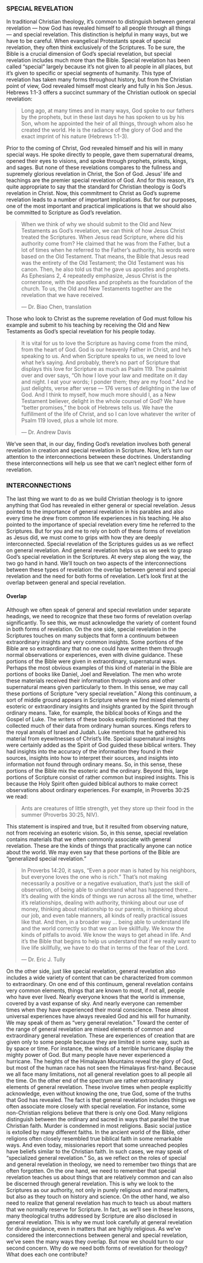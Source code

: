 ### SPECIAL REVELATION

In traditional Christian theology, it’s common to distinguish between general revelation — how God has revealed himself to all people through all things — and special revelation. This distinction is helpful in many ways, but we have to be careful. When evangelical Protestants speak of special revelation, they often think exclusively of the Scriptures. To be sure, the Bible is a crucial dimension of God’s special revelation, but special revelation includes much more than the Bible. 
 Special revelation has been called “special” largely because it’s not given to all people in all places, but it’s given to specific or special segments of humanity. This type of revelation has taken many forms throughout history, but from the Christian point of view, God revealed himself most clearly and fully in his Son Jesus. Hebrews 1:1-3 offers a succinct summary of the Christian outlook on special revelation:

> Long ago, at many times and in many ways, God spoke to our fathers by the prophets, but in these last days he has spoken to us by his Son, whom he appointed the heir of all things, through whom also he created the world. He is the radiance of the glory of God and the exact imprint of his nature (Hebrews 1:1-3).

Prior to the coming of Christ, God revealed himself and his will in many special ways. He spoke directly to people, gave them supernatural dreams, opened their eyes to visions, and spoke through prophets, priests, kings, and sages. But none of these revelations compares to the fullness and supremely glorious revelation in Christ, the Son of God. Jesus’ life and teachings are the premier special revelation of God. And for this reason, it’s quite appropriate to say that the standard for Christian theology is God’s revelation in Christ. Now, this commitment to Christ as God’s supreme revelation leads to a number of important implications. But for our purposes, one of the most important and practical implications is that we should also be committed to Scripture as God’s revelation.

> When we think of why we should submit to the Old and New Testaments as God’s revelation, we can think of how Jesus Christ treated the Scriptures. When Jesus read Scripture, where did his authority come from? He claimed that he was from the Father, but a lot of times when he referred to the Father’s authority, his words were based on the Old Testament. That means, the Bible that Jesus read was the entirety of the Old Testament; the Old Testament was his canon. Then, he also told us that he gave us apostles and prophets. As Ephesians 2, 4 repeatedly emphasize, Jesus Christ is the cornerstone, with the apostles and prophets as the foundation of the church. To us, the Old and New Testaments together are the revelation that we have received. 
> 
> — Dr. Biao Chen, translation

Those who look to Christ as the supreme revelation of God must follow his example and submit to his teaching by receiving the Old and New Testaments as God’s special revelation for his people today. 

> It is vital for us to love the Scripture as having come from the mind, from the heart of God. God is our heavenly Father in Christ, and he’s speaking to us. And when Scripture speaks to us, we need to love what he’s saying. And probably, there’s no part of Scripture that displays this love for Scripture as much as Psalm 119. The psalmist over and over says, “Oh how I love your law and meditate on it day and night. I eat your words; I ponder them; they are my food.” And he just delights, verse after verse — 176 verses of delighting in the law of God. And I think to myself, how much more should I, as a New Testament believer, delight in the whole counsel of God? We have “better promises,” the book of Hebrews tells us. We have the fulfillment of the life of Christ, and so I can love whatever the writer of Psalm 119 loved, plus a whole lot more. 
> 
> — Dr. Andrew Davis

We’ve seen that, in our day, finding God’s revelation involves both general revelation in creation and special revelation in Scripture. Now, let’s turn our attention to the interconnections between these doctrines. Understanding these interconnections will help us see that we can’t neglect either form of revelation. 


### INTERCONNECTIONS

The last thing we want to do as we build Christian theology is to ignore anything that God has revealed in either general or special revelation. Jesus pointed to the importance of general revelation in his parables and also every time he drew from common life experiences in his teaching. He also pointed to the importance of special revelation every time he referred to the Scriptures. But for you and me to rely on both of these forms of revelation as Jesus did, we must come to grips with how they are deeply interconnected. Special revelation of the Scriptures guides us as we reflect on general revelation. And general revelation helps us as we seek to grasp God’s special revelation in the Scriptures. At every step along the way, the two go hand in hand. 
We’ll touch on two aspects of the interconnections between these types of revelation: the overlap between general and special revelation and the need for both forms of revelation. Let’s look first at the overlap between general and special revelation.


#### Overlap

Although we often speak of general and special revelation under separate headings, we need to recognize that these two forms of revelation overlap significantly. To see this, we must acknowledge the variety of content found in both forms of revelation. 
On the one side, special revelation in the Scriptures touches on many subjects that form a continuum between extraordinary insights and very common insights. Some portions of the Bible are so extraordinary that no one could have written them through normal observations or experiences, even with divine guidance. These portions of the Bible were given in extraordinary, supernatural ways. Perhaps the most obvious examples of this kind of material in the Bible are portions of books like Daniel, Joel and Revelation. The men who wrote these materials received their information through visions and other supernatural means given particularly to them. In this sense, we may call these portions of Scripture “very special revelation.”
Along this continuum, a sort of middle ground appears in Scripture where we find mixed elements of esoteric or extraordinary insights and insights granted by the Spirit through ordinary means. Take, for example, the biblical books of Kings and the Gospel of Luke. The writers of these books explicitly mentioned that they collected much of their data from ordinary human sources. Kings refers to the royal annals of Israel and Judah. Luke mentions that he gathered his material from eyewitnesses of Christ’s life. Special supernatural insights were certainly added as the Spirit of God guided these biblical writers. They had insights into the accuracy of the information they found in their sources, insights into how to interpret their sources, and insights into information not found through ordinary means. So, in this sense, these portions of the Bible mix the esoteric and the ordinary. 
Beyond this, large portions of Scripture consist of rather common but inspired insights. This is because the Holy Spirit often guided biblical authors to make correct observations about ordinary experiences. For example, in Proverbs 30:25 we read: 

> Ants are creatures of little strength, yet they store up their food in the summer (Proverbs 30:25, NIV). 

This statement is inspired and true, but it resulted from observing nature, not from receiving an esoteric vision. 
So, in this sense, special revelation contains materials that we often commonly associate with general revelation. These are the kinds of things that practically anyone can notice about the world. We may even say that these portions of the Bible are “generalized special revelation.”

> In Proverbs 14:20, it says, “Even a poor man is hated by his neighbors, but everyone loves the one who is rich.” That’s not making necessarily a positive or a negative evaluation, that’s just the skill of observation, of being able to understand what has happened there… It’s dealing with the kinds of things we run across all the time, whether it’s relationships, dealing with authority, thinking about our use of money, thinking about relationship to our parents, in thinking about our job, and even table manners, all kinds of really practical issues like that. And then, in a broader way … being able to understand life and the world correctly so that we can live skillfully. We know the kinds of pitfalls to avoid. We know the ways to get ahead in life. And it’s the Bible that begins to help us understand that if we really want to live life skillfully, we have to do that in terms of the fear of the Lord.
> 
> — Dr. Eric J. Tully

On the other side, just like special revelation, general revelation also includes a wide variety of content that can be characterized from common to extraordinary. On one end of this continuum, general revelation contains very common elements, things that are known to most, if not all, people who have ever lived. Nearly everyone knows that the world is immense, covered by a vast expanse of sky. And nearly everyone can remember times when they have experienced their moral conscience. These almost universal experiences have always revealed God and his will for humanity. We may speak of them as “very general revelation.”
Toward the center of the range of general revelation are mixed elements of common and extraordinary general revelation. These are experiences of creation that are given only to some people because they are limited in some way, such as by space or time. For instance, the winds of a terrible hurricane display the mighty power of God. But many people have never experienced a hurricane. The heights of the Himalayan Mountains reveal the glory of God, but most of the human race has not seen the Himalayas first-hand. Because we all face many limitations, not all general revelation goes to all people all the time. 
On the other end of the spectrum are rather extraordinary elements of general revelation. These involve times when people explicitly acknowledge, even without knowing the one, true God, some of the truths that God has revealed. The fact is that general revelation includes things we often associate more closely with special revelation. 
For instance, some non-Christian religions believe that there is only one God. Many religions distinguish between the ordinary and sacred in ways that parallel the true Christian faith. Murder is condemned in most religions. Basic social justice is extolled by many different faiths. In the ancient world of the Bible, other religions often closely resembled true biblical faith in some remarkable ways. And even today, missionaries report that some unreached peoples have beliefs similar to the Christian faith. In such cases, we may speak of “specialized general revelation.” 
So, as we reflect on the roles of special and general revelation in theology, we need to remember two things that are often forgotten. On the one hand, we need to remember that special revelation teaches us about things that are relatively common and can also be discerned through general revelation. This is why we look to the Scriptures as our authority, not only in purely religious and moral matters, but also as they touch on history and science. 
On the other hand, we also need to realize that general revelation has much to teach us about matters that we normally reserve for Scripture. In fact, as we’ll see in these lessons, many theological truths addressed by Scripture are also disclosed in general revelation. This is why we must look carefully at general revelation for divine guidance, even in matters that are highly religious.
As we’ve considered the interconnections between general and special revelation, we’ve seen the many ways they overlap. But now we should turn to our second concern. Why do we need both forms of revelation for theology? What does each one contribute? 
